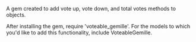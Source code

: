 A gem created to add vote up, vote down, and total votes methods to objects.

After installing the gem, require 'voteable_gemille'.
For the models to which you'd like to add this functionality, include VoteableGemille.